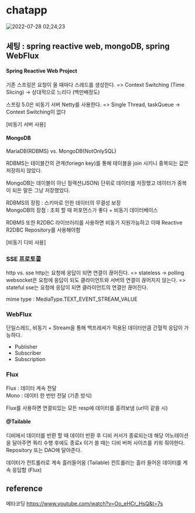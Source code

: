 # chatapp

![2022-07-28 02;24;23](https://user-images.githubusercontent.com/65104605/181310705-53560d5b-607f-4446-a4a7-27c774b34f43.gif)


## 세팅 : spring reactive web, mongoDB, spring WebFlux <br/>

#### Spring Reactive Web Project <br/>

기존 스프링은 요청이 올 때마다 스레드를 생성한다. => Context Switching (Time Slicing) -> 상대적으로 느리다 (백만배정도) <br/>

스프링 5.0은 비동기 서버 Netty를 사용한다. => Single Thread, taskQueue -> Context Switching이 없다

[비동기 서버 사용]

#### MongoDB <br/>

MariaDB(RDBMS) vs. MongoDB(NotOnlySQL)

RDBMS는 테이블간의 관계(foriegn key)를 통해 테이블을 join 시키니 중복되는 값은 저장하지 않았다.

MongoDB는 데이블이 아닌 컬렉션(JSON) 단위로 데이터를 저장했고 데이터가 중복이 되든 말든 그냥 저장했었다.

RDBMS의 장점 : 스키마로 인한 데이터의 무결성 보장 <br/>
MongoDB의 장점 : 조회 할 때 퍼포먼스가 좋다 + 비동기 데이터베이스

RDBMS 또한 R2DBC 라이브러리를 사용하면 비동기 지원가능하고 이때 Reactive R2DBC Repository를 사용해야함

[비동기 디비 사용]

### SSE 프로토콜 <br/>

http vs. sse
http는 요청에 응답이 되면 연결이 끊어진다. => stateless -> polling
websocket은 요청에 응답이 되도 클라이언트와 서버의 연결이 끊어지지 않는다. => stateful
sse는 요청에 응답이 되면 클라이언트의 연결만 끊어진다.

mime type : MediaType.TEXT_EVENT_STREAM_VALUE

### WebFlux <br/>
단일스레드, 비동기 + Stream을 통해 백프레셔가 적용된 데이터만큼 간혈적 응답이 가능하다.
- Publisher
- Subscriber
- Subscription

### Flux <br/>
Flux<?> : 데이터 계속 전달 <br/>
Mono<?> : 데이터 한 번만 전달 (기존 방식)

Flux를 사용하면 연결되있는 모든 resp에 데이터를 흘려보냄 (url이 같을 시)
#### @Tailable

디비에서 데이터를 반환 할 때 데이터 반환 후 디비 커서가 종료되는데 해당 어노테이션을 달아주면 쿼리 수행 후에도 종료x
이거 쓸 때는 디비 버퍼 사이즈를 키워 줘야한다.
Repository 또는 DAO에 달아준다.

데이터가 컨트롤러로 계속 흘러들어옴 (Tailable)
컨트롤러는 흘러 들어온 데이터를 계속 응답함 (Flux)

## reference
메타코딩
https://www.youtube.com/watch?v=Oo_eHCr_HsQ&t=7s

